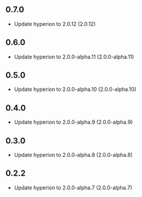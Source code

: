 ## 0.7.0

 - Update hyperion to 2.0.12 (2.0.12)

## 0.6.0

 - Update hyperion to 2.0.0-alpha.11 (2.0.0-alpha.11)

## 0.5.0

 - Update hyperion to 2.0.0-alpha.10 (2.0.0-alpha.10)

## 0.4.0

 - Update hyperion to 2.0.0-alpha.9 (2.0.0-alpha.9)

## 0.3.0

 - Update hyperion to 2.0.0-alpha.8 (2.0.0-alpha.8)

## 0.2.2

 - Update hyperion to 2.0.0-alpha.7 (2.0.0-alpha.7)
